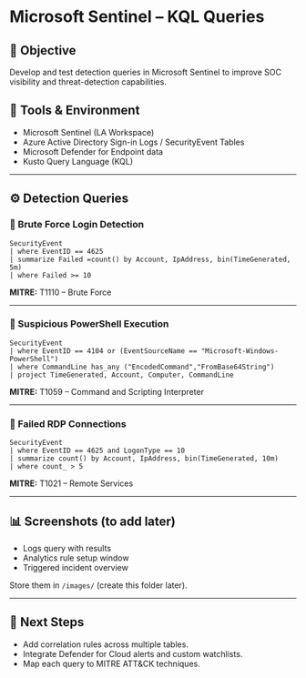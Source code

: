 # Microsoft Sentinel – KQL Queries  

## 🎯 Objective  
Develop and test detection queries in Microsoft Sentinel to improve SOC visibility and threat-detection capabilities.  

## 🧠 Tools & Environment  
- Microsoft Sentinel (LA Workspace)  
- Azure Active Directory Sign-in Logs / SecurityEvent Tables  
- Microsoft Defender for Endpoint data  
- Kusto Query Language (KQL)  

---

## ⚙️ Detection Queries  

### 🔹 Brute Force Login Detection  
```kql
SecurityEvent
| where EventID == 4625
| summarize Failed =count() by Account, IpAddress, bin(TimeGenerated, 5m)
| where Failed >= 10
```
**MITRE:** T1110 – Brute Force  

---

### 🔹 Suspicious PowerShell Execution  
```kql
SecurityEvent
| where EventID == 4104 or (EventSourceName == "Microsoft-Windows-PowerShell")
| where CommandLine has_any ("EncodedCommand","FromBase64String")
| project TimeGenerated, Account, Computer, CommandLine
```
**MITRE:** T1059 – Command and Scripting Interpreter  

---

### 🔹 Failed RDP Connections  
```kql
SecurityEvent
| where EventID == 4625 and LogonType == 10
| summarize count() by Account, IpAddress, bin(TimeGenerated, 10m)
| where count_ > 5
```
**MITRE:** T1021 – Remote Services  

---

## 📊 Screenshots (to add later)  
- Logs query with results  
- Analytics rule setup window  
- Triggered incident overview  

Store them in `/images/` (create this folder later).  

---

## 🏁 Next Steps  
- Add correlation rules across multiple tables.  
- Integrate Defender for Cloud alerts and custom watchlists.  
- Map each query to MITRE ATT&CK techniques.  
